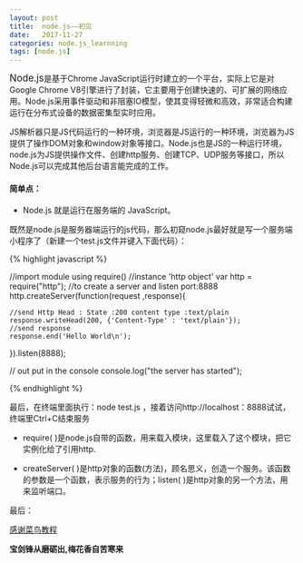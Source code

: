 ```yaml
---
layout: post
title:  node.js——初见
date:   2017-11-27
categories: node.js_learnning
tags: [node.js]
---
```

<big>Node.js</big>是基于Chrome JavaScript运行时建立的一个平台，实际上它是对Google Chrome V8引擎进行了封装，它主要用于创建快速的、可扩展的网络应用。Node.js采用事件驱动和非阻塞IO模型，使其变得轻微和高效，非常适合构建运行在分布式设备的数据密集型实时应用。

JS解析器只是JS代码运行的一种环境，浏览器是JS运行的一种环境，浏览器为JS提供了操作DOM对象和window对象等接口。Node.js也是JS的一种运行环境，node.js为JS提供操作文件、创建http服务、创建TCP、UDP服务等接口，所以Node.js可以完成其他后台语言能完成的工作。

#### 简单点：
* Node.js 就是运行在服务端的 JavaScript。

既然是node.js是服务器端运行的js代码，那么初窥node.js最好就是写一个服务端小程序了（新建一个test.js文件并键入下面代码）：

{% highlight javascript %}

//import module using require() 
//instance 'http object'
var http = require("http");
//to create a server and listen port:8888
http.createServer(function(request ,response){

	//send Http Head : State :200 content type :text/plain 
	response.writeHead(200, {'Content-Type' : 'text/plain'});
	//send response 
	response.end('Hello World\n');


}).listen(8888);

// out put in the console 
console.log("the server has started");

{% endhighlight %}

最后，在终端里面执行：node test.js ，接着访问http://localhost：8888试试，终端里Ctrl+C结束服务

* require( )是node.js自带的函数，用来载入模块，这里载入了这个模块，把它实例化给了引用http.

* createServer( )是http对象的函数(方法)，顾名思义，创造一个服务。该函数的参数是一个函数，表示服务的行为；listen( )是http对象的另一个方法，用来监听端口。

最后：

[感谢菜鸟教程](http://www.runoob.com/nodejs/nodejs-http-server.html)


__宝剑锋从磨砺出,梅花香自苦寒来__
